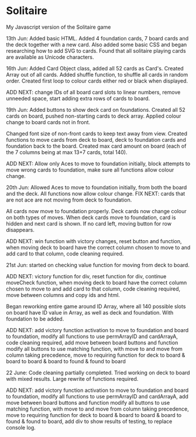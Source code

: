 # Solitaire
My Javascript version of the Solitaire game

13th Jun: Added basic HTML. Added 4 foundation cards, 7 board cards and the deck together with a new card.
Also added some basic CSS and began researching how to add SVG to cards.
Found that all solitaire playing cards are available as Unicode characters.

16th Jun: Added Card Object class, added all 52 cards as Card's.
Created Array out of all cards.
Added shuffle function, to shuffle all cards in random order.
Created first loop to colour cards either red or black when displayed.

ADD NEXT: change IDs of all board card slots to linear numbers, remove unneeded space, start adding extra rows of cards to board.

19th Jun: Added buttons to show deck card on foundations.
Created all 52 cards on board, pushed non-starting cards to deck array.
Applied colour change to board cards not in front.

Changed font size of non-front cards to keep text away from view.
Created functions to move cards from deck to board, deck to foundation cards and foundation back to the board.
Created max card amount on board (each of the 7 columns being at max 13+7 cards, total 140).

ADD NEXT: Allow only Aces to move to foundation initially, block attempts to move wrong cards to foundation, make sure all functions allow colour change.

20th Jun: Allowed Aces to move to foundation initially, from both the board and the deck. 
All functions now allow colour change.
FIX NEXT: cards that are not ace are not moving from deck to foundation.

All cards now move to foundation properly.
Deck cards now change colour on both types of moves.
When deck cards move to foundation, card is hidden and next card is shown. If no card left, moving button for row disappears.

ADD NEXT: win function with victory changes, reset button and function, when moving deck to board have the correct column chosen to move to and add card to that column, code cleaning required.

21st Jun:
started on checking value function for moving from deck to board.

ADD NEXT: victory function for div, reset function for div, continue moveCheck function, when moving deck to board have the correct column chosen to move to and add card to that column, code cleaning required, move between columns and copy ids and html.

Began reworking entire game around ID Array, where all 140 possible slots on board have ID value in Array, as well as deck and foundation. With foundation to be added.

ADD NEXT: add victory function activation to move to foundation and board to foundation,
modify all functions to use permArrayID and cardArrayA,
code cleaning required,
add move between board buttons and function
modify all buttons to use matching function, with move to and move from column taking precedence, move to requiring function for deck to board & board to board & board to found & found to board

22 June: Code cleaning partially completed.
Tried working on deck to board with mixed results.
Large rewrite of functions required.

ADD NEXT: add victory function activation to move to foundation and board to foundation,
modify all functions to use permArrayID and cardArrayA,
add move between board buttons and function
modify all buttons to use matching function, with move to and move from column taking precedence, move to requiring function for deck to board & board to board & board to found & found to board,
add div to show results of testing, to replace console log.
